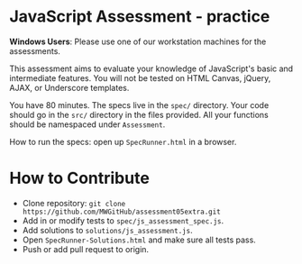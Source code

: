 # JavaScript Assessment - practice
**Windows Users**: Please use one of our workstation machines for the assessments.

This assessment aims to evaluate your knowledge of JavaScript's basic
and intermediate features. You will not be tested on HTML Canvas,
jQuery, AJAX, or Underscore templates.

You have 80 minutes. The specs live in the `spec/` directory. Your code
should go in the `src/` directory in the files provided. All your
functions should be namespaced under `Assessment`.

How to run the specs: open up `SpecRunner.html` in a browser.

# How to Contribute
* Clone repository: `git clone https://github.com/MWGitHub/assessment05extra.git`  
* Add in or modify tests to `spec/js_assessment_spec.js`.  
* Add solutions to `solutions/js_assessment.js`.  
* Open `SpecRunner-Solutions.html` and make sure all tests pass.  
* Push or add pull request to origin.  
